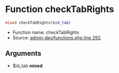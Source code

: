 Function checkTabRights
===========================





```php
mixed checkTabRights($id_tab)
```

* Function name: checkTabRights
* Source: [admin-dev/functions.php line 292](https://github.com/PrestaShop/PrestaShop/blob/1.6.0.7/admin-dev/functions.php#L292).

Arguments
---------

* $id_tab **mixed**

